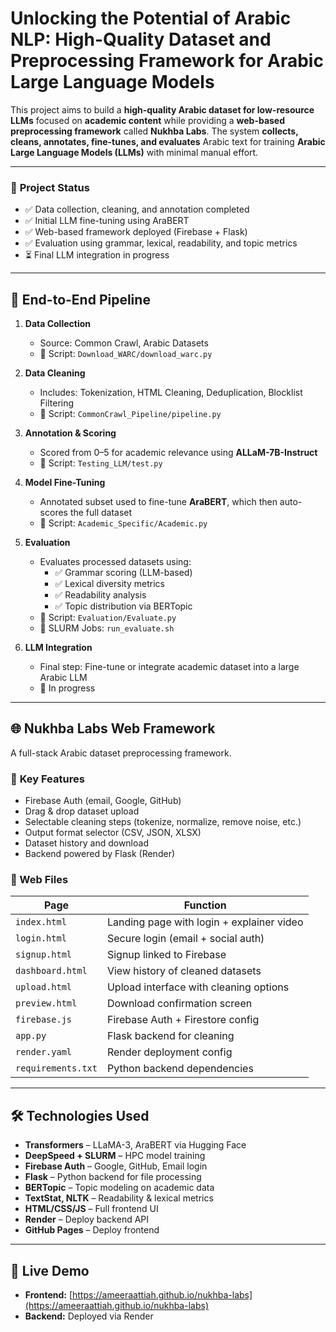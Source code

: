 # **Unlocking the Potential of Arabic NLP: High-Quality Dataset and Preprocessing Framework for Arabic Large Language Models**

This project aims to build a **high-quality Arabic dataset for low-resource LLMs** focused on **academic content** while providing a **web-based preprocessing framework** called **Nukhba Labs**. The system **collects, cleans, annotates, fine-tunes, and evaluates** Arabic text for training **Arabic Large Language Models (LLMs)** with minimal manual effort.

---

### 📌 **Project Status**
- ✅ Data collection, cleaning, and annotation completed  
- ✅ Initial LLM fine-tuning using AraBERT  
- ✅ Web-based framework deployed (Firebase + Flask)  
- ✅ Evaluation using grammar, lexical, readability, and topic metrics  
- ⏳ Final LLM integration in progress  

---

## 🔁 **End-to-End Pipeline**

1. **Data Collection**
   - Source: Common Crawl, Arabic Datasets  
   - 🔧 Script: `Download_WARC/download_warc.py`

2. **Data Cleaning**
   - Includes: Tokenization, HTML Cleaning, Deduplication, Blocklist Filtering  
   - 🔧 Script: `CommonCrawl_Pipeline/pipeline.py`

3. **Annotation & Scoring**
   - Scored from 0–5 for academic relevance using **ALLaM-7B-Instruct**  
   - 🔧 Script: `Testing_LLM/test.py`

4. **Model Fine-Tuning**
   - Annotated subset used to fine-tune **AraBERT**, which then auto-scores the full dataset  
   - 🔧 Script: `Academic_Specific/Academic.py`

5. **Evaluation**
   - Evaluates processed datasets using:
     - ✅ Grammar scoring (LLM-based)
     - ✅ Lexical diversity metrics
     - ✅ Readability analysis
     - ✅ Topic distribution via BERTopic  
   - 🔧 Script: `Evaluation/Evaluate.py`  
   - 🧠 SLURM Jobs: `run_evaluate.sh`

6. **LLM Integration**
   - Final step: Fine-tune or integrate academic dataset into a large Arabic LLM  
   - 🚧 In progress

---

## 🌐 **Nukhba Labs Web Framework**

A full-stack Arabic dataset preprocessing framework.

### 🔑 **Key Features**
- Firebase Auth (email, Google, GitHub)
- Drag & drop dataset upload
- Selectable cleaning steps (tokenize, normalize, remove noise, etc.)
- Output format selector (CSV, JSON, XLSX)
- Dataset history and download
- Backend powered by Flask (Render)

### 📁 Web Files
| Page | Function |
|------|----------|
| `index.html` | Landing page with login + explainer video |
| `login.html` | Secure login (email + social auth) |
| `signup.html` | Signup linked to Firebase |
| `dashboard.html` | View history of cleaned datasets |
| `upload.html` | Upload interface with cleaning options |
| `preview.html` | Download confirmation screen |
| `firebase.js` | Firebase Auth + Firestore config |
| `app.py` | Flask backend for cleaning |
| `render.yaml` | Render deployment config |
| `requirements.txt` | Python backend dependencies |

---

## 🛠️ **Technologies Used**

- **Transformers** – LLaMA-3, AraBERT via Hugging Face  
- **DeepSpeed + SLURM** – HPC model training  
- **Firebase Auth** – Google, GitHub, Email login  
- **Flask** – Python backend for file processing  
- **BERTopic** – Topic modeling on academic data  
- **TextStat, NLTK** – Readability & lexical metrics  
- **HTML/CSS/JS** – Full frontend UI  
- **Render** – Deploy backend API  
- **GitHub Pages** – Deploy frontend  


---

## 🔗 Live Demo

- **Frontend:** [https://ameeraattiah.github.io/nukhba-labs](https://ameeraattiah.github.io/nukhba-labs)  
- **Backend:** Deployed via Render 


